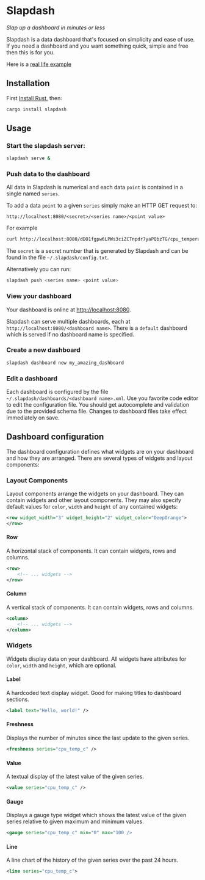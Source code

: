 # Slapdash

*Slap up a dashboard in minutes or less*

Slapdash is a data dashboard that's focused on simplicity and ease of use. If you need a dashboard and you want something quick, simple and free then this is for you.

Here is a [real life example](https://9acres.uk)

## Installation

First [Install Rust](https://www.rust-lang.org/tools/install), then:

```bash
cargo install slapdash
```

## Usage

### Start the slapdash server:

```bash
slapdash serve &
```

### Push data to the dashboard

All data in Slapdash is numerical and each data `point` is contained in a single named `series`.

To add a data `point` to a given `series` simply make an HTTP GET request to:

```
http://localhost:8080/<secret>/<series name>/<point value>
```

For example

```bash
curl http://localhost:8080/dDO1fgpw6LPWs3ciZCTnpdr7yaPQbzTG/cpu_temperature_c/41.45
```

The `secret` is a secret number that is generated by Slapdash and can be found in the file `~/.slapdash/config.txt`.

Alternatively you can run:

```bash
slapdash push <series name> <point value>
```

### View your dashboard

Your dashboard is online at [http://localhost:8080](http://localhost:8080).

Slapdash can serve multiple dashboards, each at `http://localhost:8080/<dashboard name>`. There is a `default` dashboard which is served if no dashboard name is specified.

### Create a new dashboard

```bash
slapdash dashboard new my_amazing_dashboard
```

### Edit a dashboard

Each dashboard is configured by the file `~/.slapdash/dashboards/<dashboard name>.xml`. Use you favorite code editor to edit the configuration file. You should get autocomplete and validation due to the provided schema file. Changes to dashboard files take effect immediately on save.

## Dashboard configuration

The dashboard configuration defines what widgets are on your dashboard and how they are arranged. There are several types of widgets and layout components:

### Layout Components

Layout components arrange the widgets on your dashboard. They can contain widgets and other layout components. They may also specify default values for `color`, `width` and `height` of any contained widgets:

```xml
<row widget_width="3" widget_height="2" widget_color="DeepOrange">
</row>
```

#### Row

A horizontal stack of components. It can contain widgets, rows and columns.

```xml
<row>
    <!-- ... widgets -->
</row>
```

#### Column

A vertical stack of components. It can contain widgets, rows and columns.

```xml
<column>
    <!-- ... widgets -->
</column>
```

### Widgets

Widgets display data on your dashboard. All widgets have attributes for `color`, `width` and `height`, which are optional.

#### Label

A hardcoded text display widget. Good for making titles to dashboard sections.

```xml
<label text="Hello, world!" />
```

#### Freshness

Displays the number of minutes since the last update to the given series.

```xml
<freshness series="cpu_temp_c" />
```

#### Value

A textual display of the latest value of the given series.

```xml
<value series="cpu_temp_c" />
```

#### Gauge

Displays a gauge type widget which shows the latest value of the given series relative to given maximum and minimum values.

```xml
<gauge series="cpu_temp_c" min="0" max="100 />
```

#### Line

A line chart of the history of the given series over the past 24 hours.

```xml
<line series="cpu_temp_c">
```


